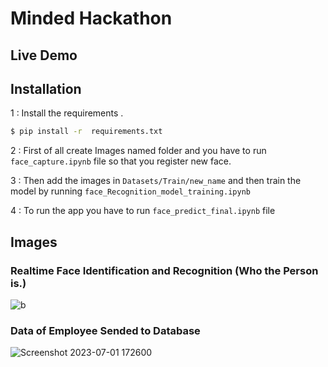 # Minded Hackathon

## Live Demo


## Installation

1 : Install the requirements .

```sh
$ pip install -r  requirements.txt
```

2 : First of all create Images named folder and you have to run `face_capture.ipynb` file so that you register new face.

3 : Then add the images in `Datasets/Train/new_name` and then train the model by running `face_Recognition_model_training.ipynb`

4 : To run the app you have to run `face_predict_final.ipynb` file


## Images

### Realtime Face Identification and Recognition (Who the Person is.)



![b](https://user-images.githubusercontent.com/75235451/222947375-fdc45d7b-81e4-4a68-9316-8eb08345a7e8.jpg)

### Data of Employee Sended to Database

![Screenshot 2023-07-01 172600](https://github.com/harshil1030/Minded_Hackathon/assets/75235451/625c3e66-f4a9-4788-bf54-850f80b4ad09)


